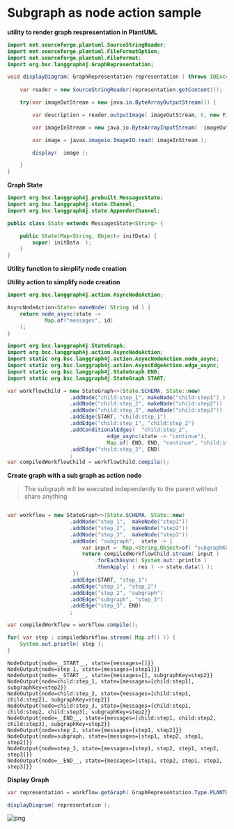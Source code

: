 # Subgraph as node action sample


**utility to render graph respresentation in PlantUML**


```java
import net.sourceforge.plantuml.SourceStringReader;
import net.sourceforge.plantuml.FileFormatOption;
import net.sourceforge.plantuml.FileFormat;
import org.bsc.langgraph4j.GraphRepresentation;

void displayDiagram( GraphRepresentation representation ) throws IOException { 
    
    var reader = new SourceStringReader(representation.getContent());

    try(var imageOutStream = new java.io.ByteArrayOutputStream()) {

        var description = reader.outputImage( imageOutStream, 0, new FileFormatOption(FileFormat.PNG));

        var imageInStream = new java.io.ByteArrayInputStream(  imageOutStream.toByteArray() );

        var image = javax.imageio.ImageIO.read( imageInStream );

        display(  image );

    }
}
```

**Graph State**


```java
import org.bsc.langgraph4j.prebuilt.MessagesState;
import org.bsc.langgraph4j.state.Channel;
import org.bsc.langgraph4j.state.AppenderChannel;

public class State extends MessagesState<String> {

    public State(Map<String, Object> initData) {
        super( initData  );
    }
}
```

**Utility function to simplify node creation**

**Utility action to simplify node creation**


```java
import org.bsc.langgraph4j.action.AsyncNodeAction;

AsyncNodeAction<State> makeNode( String id ) {
    return node_async(state ->
            Map.of("messages", id)
    );
}
```


```java
import org.bsc.langgraph4j.StateGraph;
import org.bsc.langgraph4j.action.AsyncNodeAction;
import static org.bsc.langgraph4j.action.AsyncNodeAction.node_async;
import static org.bsc.langgraph4j.action.AsyncEdgeAction.edge_async;
import static org.bsc.langgraph4j.StateGraph.END;
import static org.bsc.langgraph4j.StateGraph.START;

var workflowChild = new StateGraph<>(State.SCHEMA, State::new)        
                    .addNode("child:step_1", makeNode("child:step1") )
                    .addNode("child:step_2", makeNode("child:step2"))
                    .addNode("child:step_3", makeNode("child:step3"))
                    .addEdge(START, "child:step_1")
                    .addEdge("child:step_1", "child:step_2")
                    .addConditionalEdges(  "child:step_2",
                                edge_async(state -> "continue"),
                                Map.of( END, END, "continue", "child:step_3") )
                    .addEdge("child:step_3", END)
                    ;
var compiledWorkflowChild = workflowChild.compile();
```

**Create graph with a sub graph as action node**
> The subgraph will be executed independently to the parent without share anything


```java

var workflow = new StateGraph<>(State.SCHEMA, State::new)        
                    .addNode("step_1",  makeNode("step1"))
                    .addNode("step_2",  makeNode("step2"))
                    .addNode("step_3",  makeNode("step3"))
                    .addNode( "subgraph",  state -> {
                        var input =  Map.<String,Object>of( "subgraphKey", state.lastMessage().orElseThrow() );
                        return compiledWorkflowChild.stream( input )
                            .forEachAsync( System.out::println )
                            .thenApply( ( res ) -> state.data() );
                     })
                    .addEdge(START, "step_1")
                    .addEdge("step_1", "step_2")
                    .addEdge("step_2", "subgraph")
                    .addEdge("subgraph", "step_3")
                    .addEdge("step_3", END)
                    ;

var compiledWorkflow = workflow.compile();

for( var step : compiledWorkflow.stream( Map.of() )) {
    System.out.println( step );
}
```

    NodeOutput{node=__START__, state={messages=[]}}
    NodeOutput{node=step_1, state={messages=[step1]}}
    NodeOutput{node=__START__, state={messages=[], subgraphKey=step2}}
    NodeOutput{node=child:step_1, state={messages=[child:step1], subgraphKey=step2}}
    NodeOutput{node=child:step_2, state={messages=[child:step1, child:step2], subgraphKey=step2}}
    NodeOutput{node=child:step_3, state={messages=[child:step1, child:step2, child:step3], subgraphKey=step2}}
    NodeOutput{node=__END__, state={messages=[child:step1, child:step2, child:step3], subgraphKey=step2}}
    NodeOutput{node=step_2, state={messages=[step1, step2]}}
    NodeOutput{node=subgraph, state={messages=[step1, step2, step1, step2]}}
    NodeOutput{node=step_3, state={messages=[step1, step2, step1, step2, step3]}}
    NodeOutput{node=__END__, state={messages=[step1, step2, step1, step2, step3]}}


**Display Graph** 


```java
var representation = workflow.getGraph( GraphRepresentation.Type.PLANTUML, "sub graph", false );

displayDiagram( representation );
```


    
![png](subgraph-as-nodeaction_files/subgraph-as-nodeaction_15_0.png)
    


